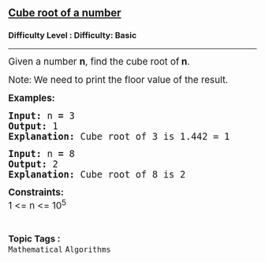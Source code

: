 <h2><a href="https://www.geeksforgeeks.org/problems/cube-root-of-a-number0915/1?utm_source=geeksforgeeks&utm_medium=article_practice_tab&utm_campaign=article_practice_tab">Cube root of a number</a></h2><h3>Difficulty Level : Difficulty: Basic</h3><hr><div class="problems_problem_content__Xm_eO"><p><span style="font-size: 14pt;">Given a number <strong>n</strong>, find the cube root of<strong> n</strong>.</span></p>
<p><span style="font-size: 14pt;">Note:<strong> </strong>We need to print the floor value of the result.</span></p>
<p><span style="font-size: 14pt;"><strong>Examples:</strong></span></p>
<pre><span style="font-size: 14pt;"><strong>Input:</strong> n<strong> = </strong>3
<strong>Output: </strong>1
<strong>Explanation: </strong>Cube root of 3 is 1.442 = 1</span></pre>
<pre><span style="font-size: 14pt;"><strong>Input:</strong> n<strong> = </strong>8
<strong>Output: </strong>2
<strong>Explanation: </strong>Cube root of 8 is 2</span></pre>
<p><span style="font-size: 14pt;"><strong>Constraints:</strong></span><br><span style="font-size: 14pt;">1 &lt;= n &lt;= 10<sup>5</sup></span></p></div><br><p><span style=font-size:18px><strong>Topic Tags : </strong><br><code>Mathematical</code>&nbsp;<code>Algorithms</code>&nbsp;